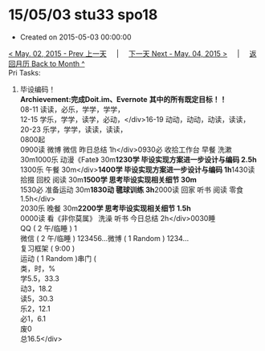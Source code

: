 # 15/05/03 stu33 spo18

* Created on 2015-05-03 00:00:00

[&lt; May. 02, 2015 - Prev 上一天](d02.md)     \|     [下一天 Next - May. 04, 2015 &gt;](d04.md)     \|     [返回月历 Back to Month ^](index.md)   
Pri Tasks:  
1. 毕设编码！  
**Archievement:完成Doit.im、Evernote** **其中的所有既定目标！！**  
08-11 读读，必乐，学学，学学，  
12-15 学乐，学学，读学，必动，&lt;/div&gt;16-19 动动，动动，动读，读读，  
20-23 乐学，学学，读读，读读，  
0800起  
0900读 微博 微信 昨日总结 1h&lt;/div&gt;0930必 收拾工作台 早餐 洗漱 30m1000乐 动漫《Fate》 30m**1230学 毕设实现方案进一步设计与编码 2.5h**  
1300乐 午餐 30m&lt;/div&gt;**1400学 毕设实现方案进一步设计与编码 1h**1430读 拾掇 回校 阅读 30m**1500学 思考毕设实现相关细节 30m**  
1530必 准备运动 30m**1830动 毽球训练 3h**2000读 回家 听书 阅读 零食 1.5h&lt;/div&gt;  
2030乐 晚餐 30m**2200学 思考毕设实现相关细节 1.5h**  
0000读 看《非你莫属》 洗澡 听书 今日总结 2h&lt;/div&gt;0030睡  
QQ \( 2 午/临睡 \) 1  
微信 \( 2 午/临睡 \) 123456…微博 \( 1 Random \) 1234…  
复习框架 \( 9:00 \)  
运动 \( 1 Random \)串门 \(  
类，时，%  
学5.5，33.3  
动3，18.2  
读5，30.3  
乐2，12.1  
必1，6.1  
废0  
总16.5&lt;/div&gt;

